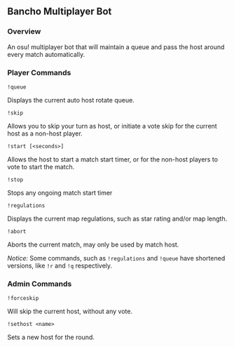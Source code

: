 ## Bancho Multiplayer Bot

### Overview
An osu! multiplayer bot that will maintain a queue and pass the host around every match automatically.

### Player Commands

`!queue`

Displays the current auto host rotate queue.

`!skip`

Allows you to skip your turn as host, or initiate a vote skip for the current host as a non-host player.

`!start [<seconds>]`

Allows the host to start a match start timer, or for the non-host players to vote to start the match.

`!stop`

Stops any ongoing match start timer

`!regulations`

Displays the current map regulations, such as star rating and/or map length.

`!abort`

Aborts the current match, may only be used by match host.

*Notice:* Some commands, such as `!regulations` and `!queue` have shortened versions, like `!r` and `!q` respectively.

### Admin Commands

`!forceskip`

Will skip the current host, without any vote.

`!sethost <name>`

Sets a new host for the round.
